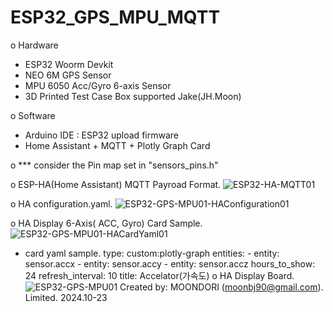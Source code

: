 # ESP32_GPS_MPU_MQTT
o Hardware
 - ESP32 Woorm Devkit
 - NEO 6M GPS Sensor
 - MPU 6050 Acc/Gyro 6-axis Sensor
 - 3D Printed Test Case Box supported Jake(JH.Moon)

o Software
 - Arduino IDE : ESP32 upload firmware
 - Home Assistant + MQTT + Plotly Graph Card

o *** consider the Pin map set in "sensors_pins.h"

o ESP-HA(Home Assistant) MQTT Payroad Format.
  ![ESP32-HA-MQTT01](https://github.com/user-attachments/assets/ad0f2012-a86f-4eeb-bd34-b48444db5d4a)

o HA configuration.yaml.
  ![ESP32-GPS-MPU01-HAConfiguration01](https://github.com/user-attachments/assets/95a3a932-0081-4303-8f46-7cf1a059ea63)

o HA Display 6-Axis( ACC, Gyro) Card Sample.
  ![ESP32-GPS-MPU01-HACardYaml01](https://github.com/user-attachments/assets/b1d5d91b-0723-4f15-8b56-e59c597fbe4a)
  - card yaml sample.
      type: custom:plotly-graph
      entities:
        - entity: sensor.accx
        - entity: sensor.accy
        - entity: sensor.accz
      hours_to_show: 24
      refresh_interval: 10
      title: Accelator(가속도)
 o HA Display Board.
   ![ESP32-GPS-MPU01](https://github.com/user-attachments/assets/625872dd-e8fd-4d84-8021-16121297c2b4)
Created by: MOONDORI (moonbj90@gmail.com). Limited. 2024.10-23
